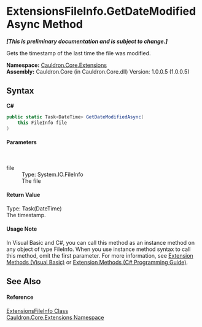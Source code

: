 # ExtensionsFileInfo.GetDateModifiedAsync Method 
 _**\[This is preliminary documentation and is subject to change.\]**_

Gets the timestamp of the last time the file was modified.

**Namespace:**&nbsp;<a href="N_Cauldron_Core_Extensions">Cauldron.Core.Extensions</a><br />**Assembly:**&nbsp;Cauldron.Core (in Cauldron.Core.dll) Version: 1.0.0.5 (1.0.0.5)

## Syntax

**C#**<br />
``` C#
public static Task<DateTime> GetDateModifiedAsync(
	this FileInfo file
)
```


#### Parameters
&nbsp;<dl><dt>file</dt><dd>Type: System.IO.FileInfo<br />The file</dd></dl>

#### Return Value
Type: Task(DateTime)<br />The timestamp.

#### Usage Note
In Visual Basic and C#, you can call this method as an instance method on any object of type FileInfo. When you use instance method syntax to call this method, omit the first parameter. For more information, see <a href="http://msdn.microsoft.com/en-us/library/bb384936.aspx">Extension Methods (Visual Basic)</a> or <a href="http://msdn.microsoft.com/en-us/library/bb383977.aspx">Extension Methods (C# Programming Guide)</a>.

## See Also


#### Reference
<a href="T_Cauldron_Core_Extensions_ExtensionsFileInfo">ExtensionsFileInfo Class</a><br /><a href="N_Cauldron_Core_Extensions">Cauldron.Core.Extensions Namespace</a><br />